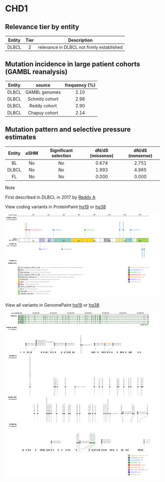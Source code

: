 # CHD1

## Relevance tier by entity

|Entity|Tier|Description                              |
|:------:|:----:|-----------------------------------------|
|DLBCL |2   |relevance in DLBCL not firmly established|

## Mutation incidence in large patient cohorts (GAMBL reanalysis)

|Entity|source        |frequency (%)|
|:------:|:--------------:|:-------------:|
|DLBCL |GAMBL genomes |2.10         |
|DLBCL |Schmitz cohort|2.98         |
|DLBCL |Reddy cohort  |2.90         |
|DLBCL |Chapuy cohort |2.14         |

## Mutation pattern and selective pressure estimates

|Entity|aSHM|Significant selection|dN/dS (missense)|dN/dS (nonsense)|
|:------:|:----:|:---------------------:|:----------------:|:----------------:|
|BL    |No  |No                   |0.674           |2.751           |
|DLBCL |No  |No                   |1.993           |4.965           |
|FL    |No  |No                   |0.000           |0.000           |


> [!NOTE]
> First described in DLBCL in 2017 by [Reddy A](https://pubmed.ncbi.nlm.nih.gov/28985567)


View coding variants in ProteinPaint [hg19](https://morinlab.github.io/LLMPP/GAMBL/CHD1_protein.html)  or [hg38](https://morinlab.github.io/LLMPP/GAMBL/CHD1_protein_hg38.html)

![image](images/proteinpaint/CHD1_NM_001270.svg)

View all variants in GenomePaint [hg19](https://morinlab.github.io/LLMPP/GAMBL/CHD1.html)  or [hg38](https://morinlab.github.io/LLMPP/GAMBL/CHD1_hg38.html)

![image](images/proteinpaint/CHD1.svg)
